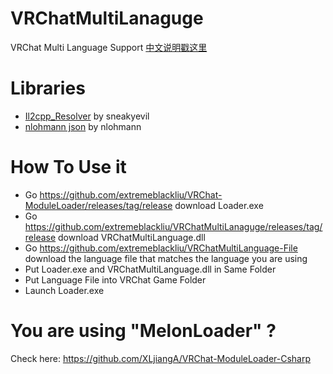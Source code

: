 # VRChatMultiLanaguge
VRChat Multi Language Support
[中文说明戳这里](https://github.com/extremeblackliu/VRChatMultiLanguage/blob/main/readme_cn.md)

# Libraries
 - [Il2cpp_Resolver](https://github.com/sneakyevilSK/IL2CPP_Resolver "Il2cppResolver") by sneakyevil
 - [nlohmann json](https://github.com/nlohmann/json "nlohmann json") by nlohmann

# How To Use it
- Go https://github.com/extremeblackliu/VRChat-ModuleLoader/releases/tag/release download Loader.exe
- Go https://github.com/extremeblackliu/VRChatMultiLanaguge/releases/tag/release download VRChatMultiLanguage.dll
- Go https://github.com/extremeblackliu/VRChatMultiLanguage-File download the language file that matches the language you are using
- Put Loader.exe and VRChatMultiLanguage.dll in Same Folder
- Put Language File into VRChat Game Folder
- Launch Loader.exe

# You are using "MelonLoader" ?
Check here: https://github.com/XLjiangA/VRChat-ModuleLoader-Csharp
